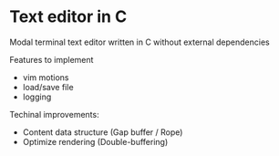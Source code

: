 # Text editor in C

Modal terminal text editor written in C without external dependencies

Features to implement
- vim motions
- load/save file
- logging

Techinal improvements:
- Content data structure (Gap buffer / Rope)
- Optimize rendering (Double-buffering)
